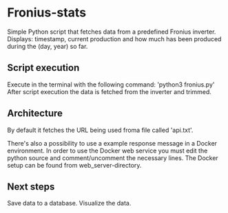 # Fronius-stats

Simple Python script that fetches data from a predefined Fronius inverter.
Displays: timestamp, current production and how much has been produced during the (day, year) so far.

## Script execution
Execute in the terminal with the following command: 'python3 fronius.py'
After script execution the data is fetched from the inverter and trimmed.

## Architecture
By default it fetches the URL being used froma file called 'api.txt'.

There's also a possibility to use a example response message in a Docker environment.
In order to use the Docker web service you must edit the python source and comment/uncomment the necessary lines.
The Docker setup can be found from web_server-directory.


## Next steps

Save data to a database.
Visualize the data.
